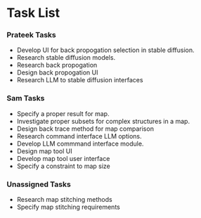 # Task List

### Prateek Tasks
- Develop UI for back propogation selection in stable diffusion.
- Research stable diffusion models.
- Research back propogation
- Design back propogation UI
- Research LLM to stable diffusion interfaces
### Sam Tasks
- Specify a proper result for map.
- Investigate proper subsets for complex structures in a map.
- Design back trace method for map comparison
- Research command interface LLM options.
- Develop LLM commmand interface module.
- Design map tool UI
- Develop map tool user interface
- Specify a constraint to map size
### Unassigned Tasks
- Research map stitching methods
- Specify map stitching requirements
